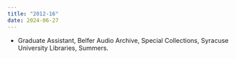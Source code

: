 ```yaml
---
title: "2012-16"
date: 2024-06-27
---
```

- Graduate Assistant, Belfer Audio Archive, Special Collections, Syracuse University Libraries, Summers.
